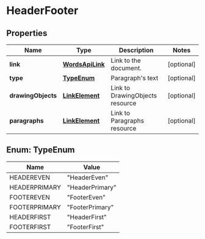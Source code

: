 
# HeaderFooter

## Properties
Name | Type | Description | Notes
------------ | ------------- | ------------- | -------------
**link** | [**WordsApiLink**](WordsApiLink.md) | Link to the document. |  [optional]
**type** | [**TypeEnum**](#TypeEnum) | Paragraph&#39;s text |  [optional]
**drawingObjects** | [**LinkElement**](LinkElement.md) | Link to DrawingObjects resource |  [optional]
**paragraphs** | [**LinkElement**](LinkElement.md) | Link to Paragraphs resource |  [optional]


<a name="TypeEnum"></a>
## Enum: TypeEnum
Name | Value
---- | -----
HEADEREVEN | &quot;HeaderEven&quot;
HEADERPRIMARY | &quot;HeaderPrimary&quot;
FOOTEREVEN | &quot;FooterEven&quot;
FOOTERPRIMARY | &quot;FooterPrimary&quot;
HEADERFIRST | &quot;HeaderFirst&quot;
FOOTERFIRST | &quot;FooterFirst&quot;



